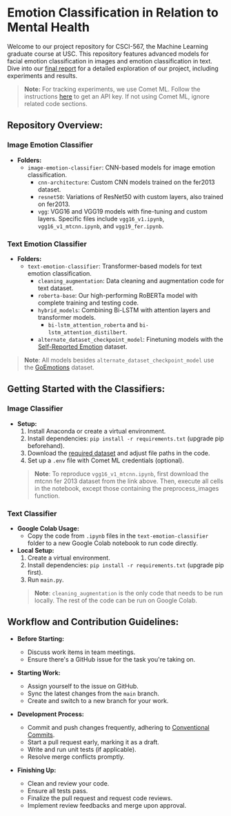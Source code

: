
# Emotion Classification in Relation to Mental Health 

Welcome to our project repository for CSCI-567, the Machine Learning graduate course at USC. This repository features advanced models for facial emotion classification in images and emotion classification in text. Dive into our [final report](final_project_report.pdf) for a detailed exploration of our project, including experiments and results.
> **Note:** For tracking experiments, we use Comet ML. Follow the instructions [here](https://www.comet.com/docs/v2/guides/getting-started/quickstart/) to get an API key. If not using Comet ML, ignore related code sections.

## Repository Overview:

### Image Emotion Classifier
- **Folders:**
  - `image-emotion-classifier`: CNN-based models for image emotion classification.
    - `cnn-architecture`: Custom CNN models trained on the fer2013 dataset.
    - `resnet50`: Variations of ResNet50 with custom layers, also trained on fer2013.
    - `vgg`: VGG16 and VGG19 models with fine-tuning and custom layers. Specific files include `vgg16_v1.ipynb`, `vgg16_v1_mtcnn.ipynb`, and `vgg19_fer.ipynb`.

### Text Emotion Classifier
- **Folders:**
  - `text-emotion-classifier`: Transformer-based models for text emotion classification.
    - `cleaning_augmentation`: Data cleaning and augmentation code for text dataset.
    - `roberta-base`: Our high-performing RoBERTa model with complete training and testing code.
    - `hybrid_models`: Combining Bi-LSTM with attention layers and transformer models.
      - `bi-lstm_attention_roberta` and `bi-lstm_attention_distilbert`.
    - `alternate_dataset_checkpoint_model`: Finetuning models with the [Self-Reported Emotion](https://github.com/EmotionDetection/Self-Reported-SR-emotion-dataset) dataset.
> **Note**: All models besides `alternate_dataset_checkpoint_model` use the [GoEmotions](https://huggingface.co/datasets/go_emotions) dataset.

## Getting Started with the Classifiers:

### Image Classifier
- **Setup:**
  1. Install Anaconda or create a virtual environment.
  2. Install dependencies: `pip install -r requirements.txt` (upgrade pip beforehand).
  3. Download the [required dataset](https://drive.google.com/file/d/1uyCOBCyoVyBsKcC5df26_qfC8roIatd3/view?usp=sharing) and adjust file paths in the code.
  4. Set up a `.env` file with Comet ML credentials (optional).
  > **Note**: To reproduce `vgg16_v1_mtcnn.ipynb`, first download the mtcnn fer 2013 dataset from the link above. Then, execute all cells in the notebook, except those containing the preprocess_images function.

### Text Classifier
- **Google Colab Usage:**
  - Copy the code from `.ipynb` files in the `text-emotion-classifier` folder to a new Google Colab notebook to run code directly.
- **Local Setup:**
  1. Create a virtual environment.
  2. Install dependencies: `pip install -r requirements.txt` (upgrade pip first).
  3. Run `main.py`.
  > **Note**: `cleaning_augmentation` is the only code that needs to be run locally. The rest of the code can be run on Google Colab.

## Workflow and Contribution Guidelines:

- **Before Starting:**
  - Discuss work items in team meetings.
  - Ensure there's a GitHub issue for the task you're taking on.

- **Starting Work:**
  - Assign yourself to the issue on GitHub.
  - Sync the latest changes from the `main` branch.
  - Create and switch to a new branch for your work.

- **Development Process:**
  - Commit and push changes frequently, adhering to [Conventional Commits](https://www.conventionalcommits.org/).
  - Start a pull request early, marking it as a draft.
  - Write and run unit tests (if applicable).
  - Resolve merge conflicts promptly.

- **Finishing Up:**
  - Clean and review your code.
  - Ensure all tests pass.
  - Finalize the pull request and request code reviews.
  - Implement review feedbacks and merge upon approval.
